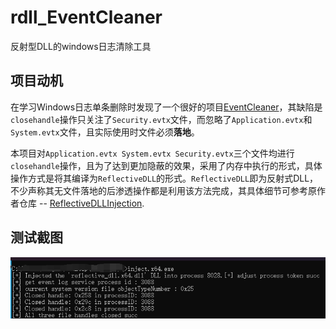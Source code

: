 # rdll_EventCleaner

反射型DLL的windows日志清除工具

## 项目动机

在学习Windows日志单条删除时发现了一个很好的项目[EventCleaner](https://github.com/QAX-A-Team/EventCleaner)，其缺陷是`closehandle`操作只关注了`Security.evtx`文件，而忽略了`Application.evtx`和`System.evtx`文件，且实际使用时文件必须**落地**。

本项目对`Application.evtx System.evtx Security.evtx`三个文件均进行`closehandle`操作，且为了达到更加隐蔽的效果，采用了内存中执行的形式，具体操作方式是将其编译为`ReflectiveDLL`的形式。`ReflectiveDLL`即为反射式DLL，不少声称其无文件落地的后渗透操作都是利用该方法完成，其具体细节可参考原作者仓库 -- [ReflectiveDLLInjection](https://github.com/stephenfewer/ReflectiveDLLInjection).

## 测试截图

![image-20220630202948182](img/image-20220630202948182.png)